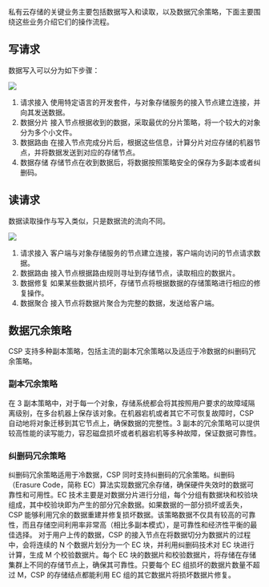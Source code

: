 私有云存储的关键业务主要包括数据写入和读取，以及数据冗余策略，下面主要围绕这些业务介绍它们的操作流程。
## 写请求
数据写入可以分为如下步骤：

![](//mc.qcloudimg.com/static/img/96743b945b33d41652b4db667ee5292a/image.png)


1. 请求接入
使用特定语言的开发套件，与对象存储服务的接入节点建立连接，并向其发送数据。
2. 数据分片
接入节点根据收到的数据，采取最优的分片策略，将一个较大的对象分为多个小文件。
3. 数据路由
在接入节点完成分片后，根据这些信息，计算分片对应存储的机器节点，并将数据发送到对应的存储节点。
4. 数据存储
存储节点在收到数据后，将数据按照策略安全的保存为多副本或者纠删码。


## 读请求
数据读取操作与写入类似，只是数据流的流向不同。


![](//mc.qcloudimg.com/static/img/8bc966e0b6b5bc12d85f564d415c5d5e/image.png)


1. 请求接入
客户端与对象存储服务的节点建立连接，客户端向访问的节点请求数据。
2. 数据路由
接入节点根据路由规则寻址到存储节点，读取相应的数据片。
3. 数据修复
如果某些数据片损坏，存储节点将根据数据的存储策略进行相应的修复操作。
4. 数据聚合
接入节点将数据片聚合为完整的数据，发送给客户端。

## 数据冗余策略

CSP 支持多种副本策略，包括主流的副本冗余策略以及适应于冷数据的纠删码冗余策略。

###  副本冗余策略
在 3 副本策略中，对于每一个对象，存储系统都会将其按照用户要求的故障域隔离级别，在多台机器上保存该对象。在机器宕机或者其它不可恢复故障时，CSP 自动地将对象迁移到其它节点上，确保数据的完整性。3 副本的冗余策略可以提供较高性能的读写能力，容忍磁盘损坏或者机器宕机等多种故障，保证数据可靠性。

### 纠删码冗余策略
纠删码冗余策略适用于冷数据，CSP 同时支持纠删码的冗余策略。纠删码（Erasure Code，简称 EC）算法实现数据冗余存储，确保硬件失效时的数据可靠性和可用性。EC 技术主要是对数据分片进行分组，每个分组有数据块和校验块组成，其中校验块即为产生的部分冗余数据。如果数据的一部分损坏或丢失，CSP 能够利用冗余的数据重建并修复损坏数据。该策略数据不仅具有较高的可靠性，而且存储空间利用率非常高（相比多副本模式），是可靠性和经济性平衡的最佳选择。
对于用户上传的数据，CSP 的接入节点在将数据切分为数据片的过程中，会将连续的 N  个数据片划分为一个 EC 块，并利用纠删码技术对 EC 块进行计算，生成 M 个校验数据片。每个 EC 块的数据片和校验数据片，将存储在存储集群上不同的存储节点上，确保其可靠性。只要每个 EC 组损坏的数据片数量不超过 M，CSP 的存储结点都能利用 EC 组的其它数据片将损坏数据片修复。